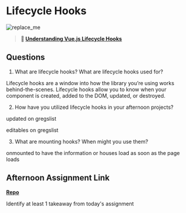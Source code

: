 # Lifecycle Hooks

![replace_me](https://codeworks.blob.core.windows.net/public/assets/img/illustrations/placeholder.svg)

> **📖 [Understanding Vue.js Lifecycle Hooks](https://codeworksacademy.com/fs-student-guide/resources/wk6/03-Vue-Lifecycle-Hooks)**

## Questions

1. What are lifecycle hooks? What are lifecycle hooks used for?

Lifecycle hooks are a window into how the library you’re using works behind-the-scenes. Lifecycle hooks allow you to know when your component is created, added to the DOM, updated, or destroyed.


2. How have you utilized lifecycle hooks in your afternoon projects?

updated on gregslist

editables on gregslist

3. What are mounting hooks? When might you use them?

onmounted to have the information or houses load as soon as the page loads



## Afternoon Assignment Link

**[Repo](https://github.com/tonyware2009/late-fall21-gregslist-vue.git)**

Identify at least 1 takeaway from today's assignment
